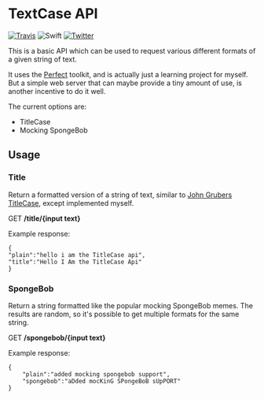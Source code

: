 # TextCase API

[![Travis](https://travis-ci.org/chrishannah/TextCase-API.svg?branch=master)](https://travis-ci.org/chrishannah/TextCase-API)
![Swift](https://img.shields.io/badge/Swift-3.1-red.svg)
[![Twitter](https://img.shields.io/badge/Twitter-@chrishannah-blue.svg)](http://twitter.com/chrishannah)

This is a basic API which can be used to request various different formats of a given string of text.

It uses the [Perfect](http://perfect.org) toolkit, and is actually just a learning project for myself. But a simple web server that can maybe provide a tiny amount of use, is another incentive to do it well.

The current options are:

- TitleCase
- Mocking SpongeBob

## Usage

### Title

Return a formatted version of a string of text, similar to [John Grubers TitleCase](https://daringfireball.net/2008/05/title_case), except implemented myself.

GET **/title/{input text}**

Example response:

    {
    "plain":"hello i am the TitleCase api",
    "title":"Hello I Am the TitleCase Api"
    }

### SpongeBob

Return a string formatted like the popular mocking SpongeBob memes. The results are random, so it's possible to get multiple formats for the same string.

GET **/spongebob/{input text}**

Example response:

    {
        "plain":"added mocking spongebob support",
        "spongebob":"aDded mocKinG SPongeBoB sUpPORT"
    }
